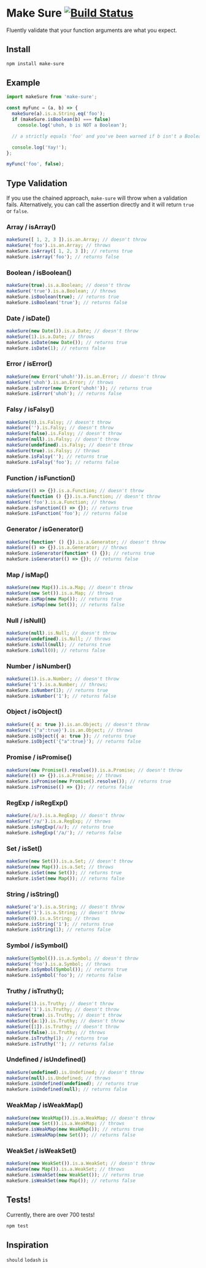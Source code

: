 # Make Sure [![Build Status](https://secure.travis-ci.org/ben-bradley/make-sure.png?branch=master)](https://travis-ci.org/ben-bradley/make-sure)

Fluently validate that your function arguments are what you expect.

## Install

```bash
npm install make-sure
```

## Example

```javascript
import makeSure from 'make-sure';

const myFunc = (a, b) => {
  makeSure(a).is.a.String.eq('foo');
  if (makeSure.isBoolean(b) === false)
    console.log('uhoh, b is NOT a Boolean');

  // a strictly equals 'foo' and you've been warned if b isn't a Boolean

  console.log('Yay!');
};

myFunc('foo', false);
```

## Type Validation

If you use the chained approach, `make-sure` will throw when a validation fails.  Alternatively, you can call the assertion directly and it will return `true` or `false`.

### Array / isArray()

```javascript
makeSure([ 1, 2, 3 ]).is.an.Array; // doesn't throw
makeSure('foo').is.an.Array; // throws
makeSure.isArray([ 1, 2, 3 ]); // returns true
makeSure.isArray('foo'); // returns false
```

### Boolean / isBoolean()

```javascript
makeSure(true).is.a.Boolean; // doesn't throw
makeSure('true').is.a.Boolean; // throws
makeSure.isBoolean(true); // returns true
makeSure.isBoolean('true'); // returns false
```

### Date / isDate()

```javascript
makeSure(new Date()).is.a.Date; // doesn't throw
makeSure(1).is.a.Date; // throws
makeSure.isDate(new Date()); // returns true
makeSure.isDate(1); // returns false
```

### Error / isError()

```javascript
makeSure(new Error('uhoh!')).is.an.Error; // doesn't throw
makeSure('uhoh').is.an.Error; // throws
makeSure.isError(new Error('uhoh!')); // returns true
makeSure.isError('uhoh'); // returns false
```

### Falsy / isFalsy()

```javascript
makeSure(0).is.Falsy; // doesn't throw
makeSure('').is.Falsy; // doesn't throw
makeSure(false).is.Falsy; // doesn't throw
makeSure(null).is.Falsy; // doesn't throw
makeSure(undefined).is.Falsy; // doesn't throw
makeSure(true).is.Falsy; // throws
makeSure.isFalsy(''); // returns true
makeSure.isFalsy('foo'); // returns false
```

### Function / isFunction()

```javascript
makeSure(() => {}).is.a.Function; // doesn't throw
makeSure(function () {}).is.a.Function; // doesn't throw
makeSure('foo').is.a.Function; // throws
makeSure.isFunction(() => {}); // returns true
makeSure.isFunction('foo'); // returns false
```

### Generator / isGenerator()

```javascript
makeSure(function* () {}).is.a.Generator; // doesn't throw
makeSure(() => {}).is.a.Generator; // throws
makeSure.isGenerator(function* () {}); // returns true
makeSure.isGenerator(() => {}); // returns false
```

### Map / isMap()

```javascript
makeSure(new Map()).is.a.Map; // doesn't throw
makeSure(new Set()).is.a.Map; // throws
makeSure.isMap(new Map()); // returns true
makeSure.isMap(new Set()); // returns false
```

### Null / isNull()

```javascript
makeSure(null).is.Null; // doesn't throw
makeSure(undefined).is.Null; // throws
makeSure.isNull(null); // returns true
makeSure.isNull(0); // returns false
```

### Number / isNumber()

```javascript
makeSure(1).is.a.Number; // doesn't throw
makeSure('1').is.a.Number; // throws;
makeSure.isNumber(1); // returns true
makeSure.isNumber('1'); // returns false
```

### Object / isObject()

```javascript
makeSure({ a: true }).is.an.Object; // doesn't throw
makeSure('{"a":true}').is.an.Object; // throws
makeSure.isObject({ a: true }); // returns true
makeSure.isObject('{"a":true}'); // returns false
```

### Promise / isPromise()

```javascript
makeSure(new Promise().resolve()).is.a.Promise; // doesn't throw
makeSure(() => {}).is.a.Promise; // throws
makeSure.isPromise(new Promise().resolve()); // returns true
makeSure.isPromise(() => {}); // returns false
```

### RegExp / isRegExp()

```javascript
makeSure(/a/).is.a.RegExp; // doesn't throw
makeSure('/a/').is.a.RegExp; // throws
makeSure.isRegExp(/a/); // returns true
makeSure.isRegExp('/a/'); // returns false
```

### Set / isSet()

```javascript
makeSure(new Set()).is.a.Set; // doesn't throw
makeSure(new Map()).is.a.Set; // throws
makeSure.isSet(new Set()); // returns true
makeSure.isSet(new Map()); // returns false
```

### String / isString()

```javascript
makeSure('a').is.a.String; // doesn't throw
makeSure('1').is.a.String; // doesn't throw
makeSure(0).is.a.String; // throws
makeSure.isString('1'); // returns true
makeSure.isString(1); // returns false
```

### Symbol / isSymbol()

```javascript
makeSure(Symbol()).is.a.Symbol; // doesn't throw
makeSure('foo').is.a.Symbol; // throws
makeSure.isSymbol(Symbol()); // returns true
makeSure.isSymbol('foo'); // returns false
```

### Truthy / isTruthy();

```javascript
makeSure(1).is.Truthy; // doesn't throw
makeSure('1').is.Truthy; // doesn't throw
makeSure(true).is.Truthy; // doesn't throw
makeSure({a:1}).is.Truthy; // doesn't throw
makeSure([1]).is.Truthy; // doesn't throw
makeSure(false).is.Truthy; // throws
makeSure.isTruthy(1); // returns true
makeSure.isTruthy(''); // returns false
```

### Undefined / isUndefined()

```javascript
makeSure(undefined).is.Undefined; // doesn't throw
makeSure(null).is.Undefined; // throws
makeSure.isUndefined(undefined); // returns true
makeSure.isUndefined(null); // returns false
```

### WeakMap / isWeakMap()

```javascript
makeSure(new WeakMap()).is.a.WeakMap; // doesn't throw
makeSure(new Set()).is.a.WeakMap; // throws
makeSure.isWeakMap(new WeakMap()); // returns true
makeSure.isWeakMap(new Set()); // returns false
```

### WeakSet / isWeakSet()

```javascript
makeSure(new WeakSet()).is.a.WeakSet; // doesn't throw
makeSure(new Map()).is.a.WeakSet; // throws
makeSure.isWeakSet(new WeakSet()); // returns true
makeSure.isWeakSet(new Map()); // returns false
```

## Tests!

Currently, there are over 700 tests!

```bash
npm test
```

## Inspiration

`should`
`lodash`
`is`

